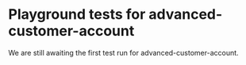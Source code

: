 # Playground tests for advanced-customer-account
We are still awaiting the first test run for advanced-customer-account.
